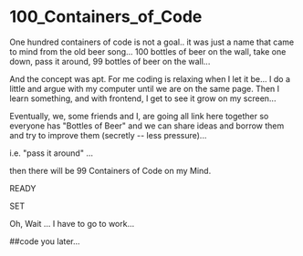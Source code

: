 # 100_Containers_of_Code


One hundred containers of code is not a goal.. it was just a name that came to mind from the old beer song... 100 bottles of beer on the wall, take one down, pass it around, 99 bottles of beer on the wall... 

And the concept was apt.  For me coding is relaxing when I let it be... I do a little and argue with my computer until we are on the same page. Then I learn something, and with frontend, I get to see it grow on my screen...

Eventually, we, some friends and I, are going all link here together so everyone has "Bottles of Beer" and we can share ideas and borrow them and try to improve them (secretly -- less pressure)... 

i.e.  "pass it around" ... 

then there will be 99 Containers of Code on my Mind.

READY 

SET

Oh, Wait ... I have to go to work... 

##code you later... 
